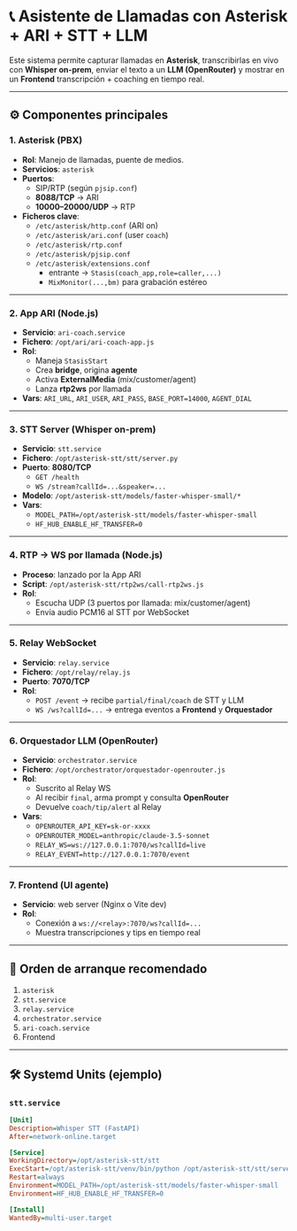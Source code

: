 # 📞 Asistente de Llamadas con Asterisk + ARI + STT + LLM

Este sistema permite capturar llamadas en **Asterisk**, transcribirlas en vivo con **Whisper on-prem**, enviar el texto a un **LLM (OpenRouter)** y mostrar en un **Frontend** transcripción + coaching en tiempo real.

---

## ⚙️ Componentes principales

### 1. Asterisk (PBX)
- **Rol**: Manejo de llamadas, puente de medios.
- **Servicios**: `asterisk`
- **Puertos**:
  - SIP/RTP (según `pjsip.conf`)
  - **8088/TCP** → ARI
  - **10000–20000/UDP** → RTP
- **Ficheros clave**:
  - `/etc/asterisk/http.conf` (ARI on)
  - `/etc/asterisk/ari.conf` (user `coach`)
  - `/etc/asterisk/rtp.conf`
  - `/etc/asterisk/pjsip.conf`
  - `/etc/asterisk/extensions.conf`  
    - entrante → `Stasis(coach_app,role=caller,...)`
    - `MixMonitor(...,bm)` para grabación estéreo

---

### 2. App ARI (Node.js)
- **Servicio**: `ari-coach.service`
- **Fichero**: `/opt/ari/ari-coach-app.js`
- **Rol**:  
  - Maneja `StasisStart`
  - Crea **bridge**, origina **agente**
  - Activa **ExternalMedia** (mix/customer/agent)
  - Lanza **rtp2ws** por llamada
- **Vars**: `ARI_URL`, `ARI_USER`, `ARI_PASS`, `BASE_PORT=14000`, `AGENT_DIAL`

---

### 3. STT Server (Whisper on-prem)
- **Servicio**: `stt.service`
- **Fichero**: `/opt/asterisk-stt/stt/server.py`
- **Puerto**: **8080/TCP**
  - `GET /health`
  - `WS /stream?callId=...&speaker=...`
- **Modelo**: `/opt/asterisk-stt/models/faster-whisper-small/*`
- **Vars**:
  - `MODEL_PATH=/opt/asterisk-stt/models/faster-whisper-small`
  - `HF_HUB_ENABLE_HF_TRANSFER=0`

---

### 4. RTP → WS por llamada (Node.js)
- **Proceso**: lanzado por la App ARI
- **Script**: `/opt/asterisk-stt/rtp2ws/call-rtp2ws.js`
- **Rol**:  
  - Escucha UDP (3 puertos por llamada: mix/customer/agent)  
  - Envía audio PCM16 al STT por WebSocket

---

### 5. Relay WebSocket
- **Servicio**: `relay.service`
- **Fichero**: `/opt/relay/relay.js`
- **Puerto**: **7070/TCP**
- **Rol**:  
  - `POST /event` → recibe `partial/final/coach` de STT y LLM  
  - `WS /ws?callId=...` → entrega eventos a **Frontend** y **Orquestador**

---

### 6. Orquestador LLM (OpenRouter)
- **Servicio**: `orchestrator.service`
- **Fichero**: `/opt/orchestrator/orquestador-openrouter.js`
- **Rol**:  
  - Suscrito al Relay WS  
  - Al recibir `final`, arma prompt y consulta **OpenRouter**  
  - Devuelve `coach/tip/alert` al Relay
- **Vars**:
  - `OPENROUTER_API_KEY=sk-or-xxxx`
  - `OPENROUTER_MODEL=anthropic/claude-3.5-sonnet`
  - `RELAY_WS=ws://127.0.0.1:7070/ws?callId=live`
  - `RELAY_EVENT=http://127.0.0.1:7070/event`

---

### 7. Frontend (UI agente)
- **Servicio**: web server (Nginx o Vite dev)
- **Rol**:  
  - Conexión a `ws://<relay>:7070/ws?callId=...`  
  - Muestra transcripciones y tips en tiempo real

---

## 🔄 Orden de arranque recomendado

1. `asterisk`
2. `stt.service`
3. `relay.service`
4. `orchestrator.service`
5. `ari-coach.service`
6. Frontend

---

## 🛠 Systemd Units (ejemplo)

### `stt.service`
```ini
[Unit]
Description=Whisper STT (FastAPI)
After=network-online.target

[Service]
WorkingDirectory=/opt/asterisk-stt/stt
ExecStart=/opt/asterisk-stt/venv/bin/python /opt/asterisk-stt/stt/server.py
Restart=always
Environment=MODEL_PATH=/opt/asterisk-stt/models/faster-whisper-small
Environment=HF_HUB_ENABLE_HF_TRANSFER=0

[Install]
WantedBy=multi-user.target
